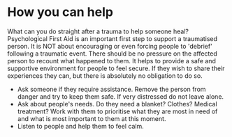 [Title]: # (Как ты можешь помочь)
[Order]: # (2)

# How you can help

What can you do straight after a trauma to help someone heal? Psychological First Aid is an important first step to support a traumatised person. It is NOT about encouraging or even forcing people to 'debrief' following a traumatic event. There should be no pressure on the affected person to recount what happened to them. It helps to provide a safe and supportive environment for people to feel secure. If they wish to share their experiences they can, but there is absolutely no obligation to do so.

*   Ask someone if they require assistance. Remove the person from danger and try to keep them safe. If very distressed do not leave alone.
*   Ask about people's needs. Do they need a blanket? Clothes? Medical treatment? Work with them to prioritise what they are most in need of and what is most important to them at this moment.
*   Listen to people and help them to feel calm.